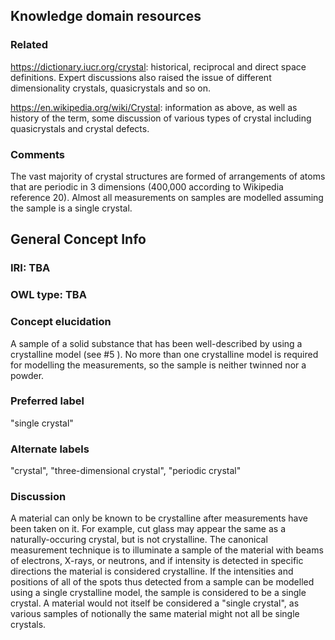 ## Knowledge domain resources

### Related

https://dictionary.iucr.org/crystal: historical, reciprocal and direct space definitions. 
Expert discussions also raised the issue of different dimensionality crystals, quasicrystals and so on.

https://en.wikipedia.org/wiki/Crystal: information as above, as well as history of the term,
some discussion of various types of crystal including quasicrystals and crystal defects.

### Comments

The vast majority of crystal structures are formed of arrangements of atoms that are
periodic in 3 dimensions (400,000 according to Wikipedia reference 20). Almost all
measurements on samples are modelled assuming the sample is a single crystal.

## General Concept Info

### IRI: TBA
### OWL type: TBA
### Concept elucidation
A sample of a solid substance that has been well-described by using a crystalline model
(see #5 ). No more than one crystalline model is required for modelling the measurements, so the sample is neither twinned nor a powder.
### Preferred label
"single crystal"
### Alternate labels
 "crystal", "three-dimensional crystal", "periodic crystal"
### Discussion
A material can only be known to be crystalline after measurements have been taken on it. 
For example, cut glass may appear the same as a naturally-occuring crystal, but is not crystalline.
The canonical measurement technique is to illuminate a sample of the material with beams of electrons,
X-rays, or neutrons, and if intensity is detected in specific directions the material is considered crystalline.
If the intensities and positions of all of the spots thus detected from a sample can be modelled
using a single crystalline model, the sample is considered to be a single crystal. A material would not
itself be considered a "single crystal", as various samples of notionally the same material might not all be single crystals.

